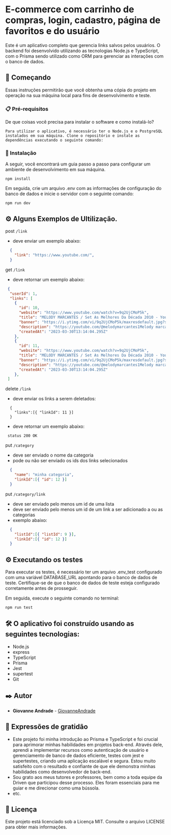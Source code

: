 # E-commerce com carrinho de compras, login, cadastro, página de favoritos e do usuário

Este é um aplicativo completo que gerencia links salvos pelos usuários. O backend foi desenvolvido utilizando as tecnologias Node.js e TypeScript, com o Prisma sendo utilizado como ORM para gerenciar as interações com o banco de dados.

## 🚀 Começando

Essas instruções permitirão que você obtenha uma cópia do projeto em operação na sua máquina local para fins de desenvolvimento e teste.

### 📋 Pré-requisitos

De que coisas você precisa para instalar o software e como instalá-lo?

```
Para utilizar o aplicativo, é necessário ter o Node.js e o PostgreSQL instalados em sua máquina. Clone o repositório e instale as dependências executando o seguinte comando:
```

### 🔧 Instalação

A seguir, você encontrará um guia passo a passo para configurar um ambiente de desenvolvimento em sua máquina.

```
npm install
```

Em seguida, crie um arquivo .env com as informações de configuração do banco de dados e inicie o servidor com o seguinte comando:

```
npm run dev
```

## ⚙️ Alguns Exemplos de Ultilização.

 post `/link`

- deve enviar um exemplo abaixo:

```json
  {
    "link": "https://www.youtube.com/",
  }

```
 get `/link`

- deve retornar um exemplo abaixo:

```json
 {
  "userId": 1,
  "links": [
    {
      "id": 10,
      "website": "https://www.youtube.com/watch?v=9q2UjCMoP5k",
      "title": "MELODY MARCANTES / Set As Melhores Da Década 2010 - YouTube",
      "banner": "https://i.ytimg.com/vi/9q2UjCMoP5k/maxresdefault.jpg?sqp=-oaymwEmCIAKENAF8quKqQMa8AEB-AH0CYAC0AWKAgwIABABGB4gWyh_MA8=&rs=AOn4CLCucRqDwtNFQ8fhFzBGiWHkFoKWuQ",
      "description": "https://youtube.com/@melodymarcantes1Melody marcantesManu Batidão Banda Ar15Bruno e Trio Banda 007Banda Os BrotherMelody Sad Melody Sad Melody Marcantes, Mel...",
      "createdAt": "2023-03-30T13:14:04.295Z"
    },
    {
      "id": 11,
      "website": "https://www.youtube.com/watch?v=9q2UjCMoP5k",
      "title": "MELODY MARCANTES / Set As Melhores Da Década 2010 - YouTube",
      "banner": "https://i.ytimg.com/vi/9q2UjCMoP5k/maxresdefault.jpg?sqp=-oaymwEmCIAKENAF8quKqQMa8AEB-AH0CYAC0AWKAgwIABABGB4gWyh_MA8=&rs=AOn4CLCucRqDwtNFQ8fhFzBGiWHkFoKWuQ",
      "description": "https://youtube.com/@melodymarcantes1Melody marcantesManu Batidão Banda Ar15Bruno e Trio Banda 007Banda Os BrotherMelody Sad Melody Sad Melody Marcantes, Mel...",
      "createdAt": "2023-03-30T13:14:04.295Z"
    },
 ]

```

 delete `/link`
- deve enviar os links a serem deletados:

```jason
  { 
    "links":[{ "linkId": 11 }]
  }
```
- deve retornar um exemplo abaixo:

```
 status 200 OK
```


 put `/category`
- deve ser enviado o nome da categoria
- pode ou não ser enviado os ids dos links selecionados

```json
  {
    "name": "minha categoria",
    "linkId":[{ "id": 12 }]
  }
```

put `/category/link`
- deve ser enviado pelo menos um id de uma lista
- deve ser enviado pelo menos um id de um link a ser adicionado a ou as categorias
- exemplo abaixo:

```json
  {
    "listId":[{ "listId": 9 }],
    "linkId":[{ "id": 12 }]
  }
```

## ⚙️ Executando os testes

Para executar os testes, é necessário ter um arquivo .env_test configurado com uma variável DATABASE_URL apontando para o banco de dados de teste. Certifique-se de que o banco de dados de teste esteja configurado corretamente antes de prosseguir.

Em seguida, execute o seguinte comando no terminal:

```
npm run test
```

## 🛠️ O aplicativo foi construído usando as seguintes tecnologias:

- Node.js
- express
- TypeScript
- Prisma
- Jest
- supertest
- Git

## ✒️ Autor

- **Giovanne Andrade** - [GiovanneAndrade](https://github.com/GiovanneAndrade)

## 🎁 Expressões de gratidão

- Este projeto foi minha introdução ao Prisma e TypeScript e foi crucial para aprimorar minhas habilidades em projetos back-end. Através dele, aprendi a implementar recursos como autenticação de usuário e gerenciamento de banco de dados eficiente, testes com jest e supertestes, criando uma aplicação escalável e segura. Estou muito satisfeito com o resultado e confiante de que ele demonstra minhas habilidades como desenvolvedor de back-end.
- Sou grato aos meus tutores e professores, bem como a toda equipe da Driven que participou desse processo. Eles foram essenciais para me guiar e me direcionar como uma bússola.
- etc.


## 📄 Licença

Este projeto está licenciado sob a Licença MIT. Consulte o arquivo LICENSE para obter mais informações.
